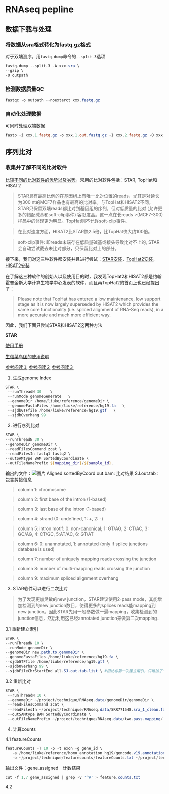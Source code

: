 # RNAseq pepline

## 数据下载与处理
### 将数据从sra格式转化为fastq.gz格式
对于双端测序，用`fastq-dump`命令的`--split-3`选项
```powershell
fastq-dump --split-3 -A xxx.sra \
--gzip \
-O outpath 
```
  
### 检测数据质量QC
```powershell
fastqc -o outpath --noextarct xxx.fastq.gz
```

### 自动化处理数据
可同时处理双端数据
```powershell
fastp -i xxx.1.fastq.gz -o xxx.1.out.fastq.gz -I xxx.2.fastq.gz -O xxx.2.out.fastq.gz
```

## 序列比对

### 收集并了解不同的比对软件
[比较不同的比对软件的优势以及劣势](https://blog.csdn.net/qazplm12_3/article/details/76700045)。常用的比对软件包括：STAR, TopHat和HISAT2
>STAR具有最高比例的在基因组上有唯一比对位置的reads，尤其是对读长为300 nt的MCF7样品也有最高的比对率。与TopHat和HISAT2不同，STAR只保留双端reads都比对到基因组的序列，但对低质量的比对 (允许更多的错配碱基和soft-clip事件) 容忍度高。这一点在长reads >(MCF7-300)样品中的体现更为明显。TopHat则不允许soft-clip事件。

>在比对速度方面，HISAT2比STAR快2.5倍，比TopHat快大约100倍。

>soft-clip事件: 即reads末端存在低质量碱基或接头导致比对不上的, STAR会自动尝试截去未比对部分，只保留比对上的部分。

接下来，我们对这三种软件都安装并且进行尝试：[STAR安装](https://github.com/alexdobin/STAR)，[TopHat2安装](http://ccb.jhu.edu/software/tophat/index.shtml)，[HISAT2安装](https://ccb.jhu.edu/software/hisat2/index.shtml)

在了解这三种软件的创始人以及使用目的时，我发现TopHat2和HISAT2都是约翰霍普金斯大学计算生物学中心发表的软件，而且再TopHat2的首页上也已经提出了：
>Please note that TopHat has entered a low maintenance, low support stage as it is now largely superseded by HISAT2 which provides the same core functionality (i.e. spliced alignment of RNA-Seq reads), in a more accurate and much more efficient way.

因此，我们下面只尝试STAR和HISAT2这两种方法

**STAR**

[使用手册](https://github.com/alexdobin/STAR/blob/master/doc/STARmanual.pdf)

[生信菜鸟团的使用说明](http://www.bio-info-trainee.com/727.html)

[参考阅读１](https://www.jianshu.com/p/eca16bf2824e)
[参考阅读２](http://www.bioinfo-scrounger.com/archives/288)
[参考阅读３](http://starsyi.github.io/2016/05/24/SAM%E6%96%87%E4%BB%B6%E6%A0%BC%E5%BC%8F%E8%AF%B4%E6%98%8E/)

1. 生成genome Index

```powershell
STAR \
 --runThreadN 30	\
 --runMode genomeGenerate	\
 --genomeDir /home/liuke/reference/genomeDir \
 --genomeFastaFiles /home/liuke/reference/hg19.fa	\
 --sjdbGTFfile /home/liuke/reference/hg19.gtf	\
 --sjdbOverhang 99
```

2. 进行序列比对

```powershell
STAR \
--runThreadN 30 \
--genomeDir genomeDir \
--readFilesCommand zcat \
--readFilesIn fastq1 fastq2 \
--outSAMtype BAM SortedByCoordinate \
--outFileNamePrefix ${mapping_dir}/${sample_id}. 
```
输出的文件：![图片](http://imglf5.nosdn0.126.net/img/SWliemNmRGVaVmtnZE1GNnkzREpEV2tmWmkxS0NuZkFvcDVUT2pxMEROamEwNWMwdVNSL0hBPT0.png?imageView&thumbnail=1680x0&quality=96&stripmeta=0)
Aligned.sortedByCoord.out.bam: 比对结果
SJ.out.tab：包含剪接信息

>column 1: chromosome

>column 2: first base of the intron (1-based)

>column 3: last base of the intron (1-based)

>column 4: strand (0: undefined, 1: +, 2: -)

>column 5: intron motif: 0: non-canonical; 1: GT/AG, 2: CT/AC, 3: GC/AG, 4: CT/GC, 5:AT/AC, 6: GT/AT

>column 6: 0: unannotated, 1: annotated (only if splice junctions database is used)

>column 7: number of uniquely mapping reads crossing the junction

>column 8: number of multi-mapping reads crossing the junction

>column 9: maximum spliced alignment overhang


3. STAR软件可以进行二次比对

>为了发现更加灵敏的new junction，STAR建议使用2-pass mode，其能增加检测到的new junction数目，使得更多的splices reads能mapping到new junction。因此STAR先用一般参数做一遍mapping，收集检测到的junction信息，然后利用这已经annotated junction来做第二次mapping．

3.1 重新建立索引

```powershell
STAR \
--runThreadN 10 \
--runMode genomeDir \
--genomeDir new.path.to.genomeDir \
--genomeFastaFiles /home/liuke/reference/hg19.fa \
--sjdbGTFfile /home/liuke/reference/hg19.gtf \
--sjdbOverhang 99 \
--sjdbFileChrStartEnd all.SJ.out.tab.list \ #相比与第一次建立索引，只增加了一个命令选项，就是把SJ.out.tab文件加入到建立索引中
```

3.2 重新比对

```powershell
STAR \
 --runThreadN 10 \
 --genomeDir ~/project/technique/RNAseq.data/genomeDir/genomeDir \
 --readFilesCommand zcat \
 --readFilesIn ~/project/technique/RNAseq.data/SRR771548.sra_1_clean.fastq.gz ~/project/technique/RNAseq.data/SRR771548.sra_2_clean.fastq.gz \
 --outSAMtype BAM SortedByCoordinate \
 --outFileNamePrefix ~/project/technique/RNAseq.data/two.pass.mapping/
 ```
 
 4. 计算counts
 
 4.1 featureCounts
 ```powershell
featureCounts -T 10 -p -t exon -g gene_id \
	-a /home/liuke/reference/homo_annotation_hg19/gencode.v19.annotation.gtf \
	-o ~/project/technique/featurecounts/featureCounts.txt ~/project/technique/RNAseq.data/two.pass.mapping/Aligned.sortedByCoord.out.bam

```
 输出文件：gene_assigned　计数结果
 
 ```powershell
cut -f 1,7 gene_assigned | grep -v '^#' > feature.counts.txt
 ```
 
4.2 
 























